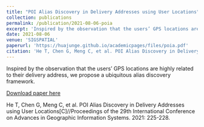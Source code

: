```yaml
---
title: "POI Alias Discovery in Delivery Addresses using User Locations"
collection: publications
permalink: /publication/2021-08-06-poia
excerpt: 'Inspired by the observation that the users’ GPS locations are highly related to their delivery address, we propose a ubiquitous alias discovery framework.'
date: 2021-08-06
venue: 'SIGSPATIAL'
paperurl: 'https://huajunge.github.io/academicpages/files/poia.pdf'
citation: 'He T, Chen G, Meng C, et al. POI Alias Discovery in Delivery Addresses using User Locations[C]//Proceedings of the 29th International Conference on Advances in Geographic Information Systems. 2021: 225-228.'
---
```

Inspired by the observation that the users’ GPS locations are highly related to their delivery address, we propose a ubiquitous alias discovery framework.

[Download paper here](https://huajunge.github.io/academicpages/files/poia.pdf)

He T, Chen G, Meng C, et al. POI Alias Discovery in Delivery Addresses using User Locations[C]//Proceedings of the 29th International Conference on Advances in Geographic Information Systems. 2021: 225-228.